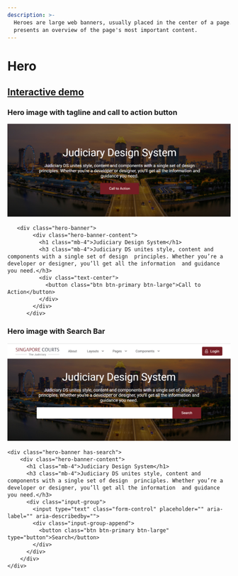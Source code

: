 ```yaml
---
description: >-
  Heroes are large web banners, usually placed in the center of a page. It
  presents an overview of the page's most important content.
---
```


# Hero

## [Interactive demo](http://cloud.crimsonlogic.com/2021/website/jds/v1/components.html#hero-wrapper)

### Hero image with tagline and call to action button

![](../.gitbook/assets/image%20%2831%29.png)

```text
   <div class="hero-banner">
        <div class="hero-banner-content">
          <h1 class="mb-4">Judiciary Design System</h1>
          <h3 class="mb-4">Judiciary DS unites style, content and components with a single set of design  principles. Whether you’re a developer or designer, you’ll get all the information  and guidance you need.</h3>
          <div class="text-center">
            <button class="btn btn-primary btn-large">Call to Action</button>
          </div>
        </div>
      </div>
```

### Hero image with Search Bar

![](../.gitbook/assets/image%20%2834%29.png)

```text
<div class="hero-banner has-search">
    <div class="hero-banner-content">
      <h1 class="mb-4">Judiciary Design System</h1>
      <h3 class="mb-4">Judiciary DS unites style, content and components with a single set of design  principles. Whether you’re a developer or designer, you’ll get all the information  and guidance you need.</h3>
      <div class="input-group">
        <input type="text" class="form-control" placeholder="" aria-label="" aria-describedby="">
        <div class="input-group-append">
          <button class="btn btn-primary btn-large" type="button">Search</button>
        </div>
      </div>
    </div>
</div>
```

